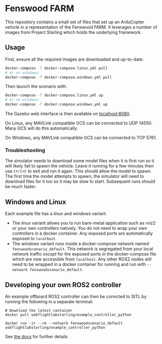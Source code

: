 # Fenswood FARM

This repository contains a small set of files that set up an ArduCopter vehicle in a representation of the Fenswood
FARM. It leverages a number of images from Project Starling which holds the underlying framework.

## Usage

First, ensure all the required images are downloaded and up-to-date:

```sh
docker-compose -f docker-compose.linux.yml pull
# or on windows:
docker-compose -f docker-compose.windows.yml pull
```

Then launch the scenario with:

```sh
docker-compose -f docker-compose.linux.yml up
# or on windows:
docker-compose -f docker-compose.windows.yml up
```

The Gazebo web interface is then available on [localhost:8080](http://localhost:8080).

On Linux, any MAVLink compatible GCS can be connected to UDP 14550. Many GCS will do this automatically.

On Windows, any MAVLink compatible GCS can be connected to TCP 5761.

### Troubleshooting

The simulator needs to download some model files when it is first run so it will likely fail to spawn the vehicle.
Leave it running for a few minutes then use `Ctrl+C` to exit and run it again. This should allow the model to spawn.
The first time the model attempts to spawn, the simulator will need to download files for it too so it may be slow to
start. Subsequent runs should be much faster.

## Windows and Linux

Each example file has a *linux* and *windows* variant. 

- The *linux* variant allows you to run bare-metal application such as rviz2 or your own controllers natively. You do not need to wrap your own controllers in a docker container. Any exposed ports are automatically exposed to `localhost`. 
- The *windows* variant runs inside a docker-compose network named `fenswoodscenario_default`. This network is segregated from your local network traffic *except* for the exposed ports in the docker-compose file which are now accessible from `localhost`. Any other ROS2 nodes will need to be wrapped in a docker container for running and run with `--network fenswoodscenario_default`. 

## Developing your own ROS2 controller

An example offboard ROS2 controller can then be conncted to SITL by running the following in a separate terminal:

```
# Download the latest container
docker pull uobflightlabstarling/example_controller_python 

docker run -it --rm --network fenswoodscenario_default uobflightlabstarling/example_controller_python
```

See [the docs](https://docs.starlinguas.dev/guide/single-drone-local-machine/#2-running-example-ros2-offboard-controller-node) for further details


